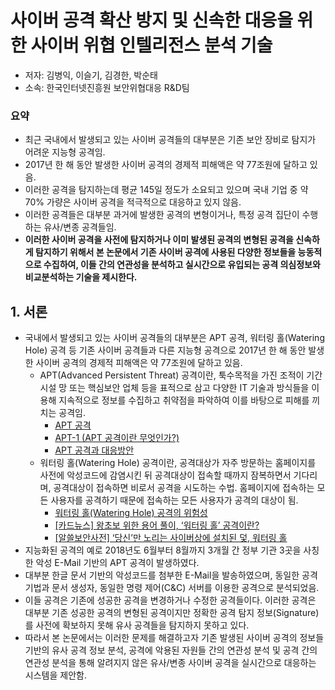 # 사이버 공격 확산 방지 및 신속한 대응을 위한 사이버 위협 인텔리전스 분석 기술
- 저자: 김병익, 이슬기, 김경한, 박순태
- 소속: 한국인터넷진흥원 보안위협대응 R&D팀

### 요약 
- 최근 국내에서 발생되고 있는 사이버 공격들의 대부분은 기존 보안 장비로 탐지가 어려운 지능형 공격임.
- 2017년 한 해 동안 발생한 사이버 공격의 경제적 피해액은 약 77조원에 달하고 있음. 
- 이러한 공격을 탐지하는데 평균 145일 정도가 소요되고 있으며 국내 기업 중 약 70% 가량은 사이버 공격을 적극적으로 대응하고 있지 않음.
- 이러한 공격들은 대부분 과거에 발생한 공격의 변형이거나, 특정 공격 집단이 수행하는 유사/변종 공격들임.
- **이러한 사이버 공격을 사전에 탐지하거나 이미 발생된 공격의 변형된 공격을 신속하게 탐지하기 위해서 본 논문에서 기존 사이버 공격에 사용된 다양한 정보들을 능동적으로 수집하여, 이들 간의 연관성을 분석하고 실시간으로 유입되는 공격 의심정보와 비교분석하는 기술을 제시한다.**

## 1. 서론
- 국내에서 발생되고 있는 사이버 공격들의 대부분은 APT 공격, 워터링 홀(Watering Hole) 공격 등 기존 사이버 공격들과 다른 지능형 공격으로 2017년 한 해 동안 발생한 사이버 공격의 경제적 피해액은 약 77조원에 달하고 있음.
    - APT(Advanced Persistent Threat) 공격이란, 툭수목적을 가진 조적이 기간 시설 망 또는 핵심보안 업체 등을 표적으로 삼고 다양한 IT 기술과 방식들을 이용해 지속적으로 정보를 수집하고 취약점을 파악하여 이를 바탕으로 피해를 끼치는 공격임.
        - [APT 공격](http://jidum.com/jidums/view.do?jidumId=645)
        - [APT-1 (APT 공격이란 무엇인가?)](https://brunch.co.kr/@ka3211/23) 
        - [APT 공격과 대응방안](https://www.igloo.co.kr/security-information/apt-%EA%B3%B5%EA%B2%A9%EA%B3%BC-%EB%8C%80%EC%9D%91%EB%B0%A9%EC%95%88/)
    - 워터링 홀(Watering Hole) 공격이란, 공격대상가 자주 방문하는 홈페이지를 사전에 악성코드에 감염시킨 뒤 공격대상이 접속할 때까지 잠복하면서 기다리며, 공격대상이 접속하면 비로서 공격을 시도하는 수법. 홈페이지에 접속하는 모든 사용자를 공격하기 때문에 접속하는 모든 사용자가 공격의 대상이 됨.
        - [워터링 홀(Watering Hole) 공격의 위험성](https://www.igloo.co.kr/security-information/%EC%9B%8C%ED%84%B0%EB%A7%81-%ED%99%80watering-hole-%EA%B3%B5%EA%B2%A9%EC%9D%98-%EC%9C%84%ED%97%98%EC%84%B1/)
        - [[카드뉴스] 왕초보 위한 용어 풀이, ‘워터링 홀’ 공격이란?](https://m.boannews.com/html/detail.html?idx=55438)
        - [[알쓸보안사전] ‘당신’만 노리는 사이버상에 설치된 덫, 워터링 홀](https://m.boannews.com/html/detail.html?tab_type=1&idx=122424)
- 지능화된 공격의 예로 2018년도 6월부터 8월까지 3개월 간 정부 기관 3곳을 사칭한 악성 E-Mail 기반의 APT 공격이 발생하였다.
- 대부분 한글 문서 기반의 악성코드를 첨부한 E-Mail을 발송하였으며, 동일한 공격 기법과 문서 생성자, 동일한 명령 제어(C&C) 서버를 이용한 공격으로 분석되었음.
- 이들 공격은 기존에 성공한 공격을 변경하거나 수정한 공격들이다. 이러한 공격은 대부분 기존 성공한 공격의 변형된 공격이지만 정확한 공격 탐지 정보(Signature)를 사전에 확보하지 못해 유사 공격들을 탐지하지 못하고 있다.
- 따라서 본 논문에서는 이러한 문제를 해결하고자 기존 발생된 사이버 공격의 정보들 기반의 유사 공격 정보 분석, 공격에 악용된 자원들 간의 연관성 분석 및 공격 간의 연관성 분석을 통해 알려지지 않은 유사/변종 사이버 공격을 실시간으로 대응하는 시스템을 제안함.

